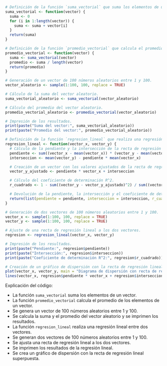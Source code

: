 ```r
# Definición de la función `suma_vectorial` que suma los elementos de un vector.
suma_vectorial <- function(vector) {
  suma <- 0
  for (i in 1:length(vector)) {
    suma <- suma + vector[i]
  }
  return(suma)
}

# Definición de la función `promedio_vectorial` que calcula el promedio de los elementos de un vector.
promedio_vectorial <- function(vector) {
  suma <- suma_vectorial(vector)
  promedio <- suma / length(vector)
  return(promedio)
}

# Generación de un vector de 100 números aleatorios entre 1 y 100.
vector_aleatorio <- sample(1:100, 100, replace = TRUE)

# Cálculo de la suma del vector aleatorio.
suma_vectorial_aleatorio <- suma_vectorial(vector_aleatorio)

# Cálculo del promedio del vector aleatorio.
promedio_vectorial_aleatorio <- promedio_vectorial(vector_aleatorio)

# Impresión de los resultados.
print(paste("Suma del vector:", suma_vectorial_aleatorio))
print(paste("Promedio del vector:", promedio_vectorial_aleatorio))

# Definición de la función `regresion_lineal` que realiza una regresión lineal entre dos vectores.
regresion_lineal <- function(vector_x, vector_y) {
  # Cálculo de la pendiente y la intersección de la recta de regresión lineal.
  pendiente <- sum((vector_x - mean(vector_x)) * (vector_y - mean(vector_y))) / sum((vector_x - mean(vector_x))^2)
  interseccion <- mean(vector_y) - pendiente * mean(vector_x)

  # Creación de un vector con los valores ajustados de la recta de regresión lineal.
  vector_y_ajustado <- pendiente * vector_x + interseccion

  # Cálculo del coeficiente de determinación R^2.
  r_cuadrado <- 1 - sum((vector_y - vector_y_ajustado)^2) / sum((vector_y - mean(vector_y))^2)

  # Devolución de la pendiente, la intersección y el coeficiente de determinación R^2.
  return(list(pendiente = pendiente, interseccion = interseccion, r_cuadrado = r_cuadrado))
}

# Generación de dos vectores de 100 números aleatorios entre 1 y 100.
vector_x <- sample(1:100, 100, replace = TRUE)
vector_y <- sample(1:100, 100, replace = TRUE)

# Ajuste de una recta de regresión lineal a los dos vectores.
regresion <- regresion_lineal(vector_x, vector_y)

# Impresión de los resultados.
print(paste("Pendiente:", regresion$pendiente))
print(paste("Intersección:", regresion$interseccion))
print(paste("Coeficiente de determinación R^2:", regresion$r_cuadrado))

# Creación de un gráfico de dispersión con la recta de regresión lineal superpuesta.
plot(vector_x, vector_y, main = "Diagrama de dispersión con recta de regresión lineal ajustada")
lines(vector_x, regresion$pendiente * vector_x + regresion$interseccion, col = "red")
```

Explicación del código:

- La función `suma_vectorial` suma los elementos de un vector.
- La función `promedio_vectorial` calcula el promedio de los elementos de un vector.
- Se genera un vector de 100 números aleatorios entre 1 y 100.
- Se calcula la suma y el promedio del vector aleatorio y se imprimen los resultados.
- La función `regresion_lineal` realiza una regresión lineal entre dos vectores.
- Se generan dos vectores de 100 números aleatorios entre 1 y 100.
- Se ajusta una recta de regresión lineal a los dos vectores.
- Se imprimen los resultados de la regresión lineal.
- Se crea un gráfico de dispersión con la recta de regresión lineal superpuesta.